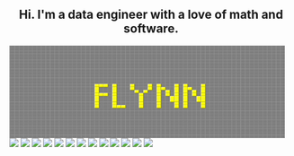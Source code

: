 <h2 align="center"> Hi. I'm a data engineer with a love of math and software.</h2>

<p>
  <img align="left" width="490" height="165" src="Flynn_GOL_new.gif"/>
  <p>
    <img src="https://img.shields.io/badge/python-3670A0?style=for-the-badge&logo=python&logoColor=ffdd54"/>
    <img src="https://img.shields.io/badge/postgres-%23316192.svg?style=for-the-badge&logo=postgresql&logoColor=white"/>
    <img src="https://img.shields.io/badge/r-%23276DC3.svg?style=for-the-badge&logo=r&logoColor=white"/>
    <img src="https://img.shields.io/badge/jenkins-%232C5263.svg?style=for-the-badge&logo=jenkins&logoColor=white"/>
    <img src="https://img.shields.io/badge/sqlite-%2307405e.svg?style=for-the-badge&logo=sqlite&logoColor=white"/>
    <img src="https://img.shields.io/badge/docker-%230db7ed.svg?style=for-the-badge&logo=docker&logoColor=white"/>
    <img src="https://img.shields.io/badge/shell_script-%23121011.svg?style=for-the-badge&logo=gnu-bash&logoColor=white"/>
    <img src="https://img.shields.io/badge/flask-%23000.svg?style=for-the-badge&logo=flask&logoColor=white"/>
    <img src="https://img.shields.io/badge/github-%23121011.svg?style=for-the-badge&logo=github&logoColor=white"/>
    <img src="https://img.shields.io/badge/git-%23F05033.svg?style=for-the-badge&logo=git&logoColor=white"/>
    <img src="https://img.shields.io/badge/scikit--learn-%23F7931E.svg?style=for-the-badge&logo=scikit-learn&logoColor=white"/>
    <img src="https://img.shields.io/badge/TensorFlow-%23FF6F00.svg?style=for-the-badge&logo=TensorFlow&logoColor=white"/>
    <img src="https://img.shields.io/badge/latex-%23008080.svg?style=for-the-badge&logo=latex&logoColor=white"/>
  </p>
</p>
